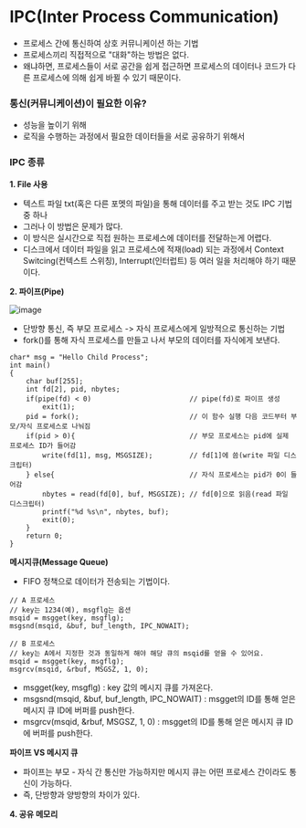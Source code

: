 <h1> IPC(Inter Process Communication) </h1>

- 프로세스 간에 통신하여 상호 커뮤니케이션 하는 기법
- 프로세스끼리 직접적으로 "대화"하는 방법은 없다.
- 왜냐하면, 프로세스들이 서로 공간을 쉽게 접근하면 프로세스의 데이터나 코드가 다른 프로세스에 의해 쉽게 바뀔 수 있기 때문이다.

<h3> 통신(커뮤니케이션)이 필요한 이유?</h3>

- 성능을 높이기 위해
- 로직을 수행하는 과정에서 필요한 데이터들을 서로 공유하기 위해서

<h3> IPC 종류 </h3>

<b> 1. File 사용 </b>

- 텍스트 파일 txt(혹은 다른 포멧의 파일)을 통해 데이터를 주고 받는 것도 IPC 기법 중 하나
- 그러나 이 방법은 문제가 많다.
- 이 방식은 실시간으로 직접 원하는 프로세스에 데이터를 전달하는게 어렵다.
- 디스크에서 데이터 파일을 읽고 프로세스에 적재(load) 되는 과정에서 Context Switcing(컨텍스트 스위칭), Interrupt(인터럽트) 등 여러 일을 처리해야 하기 때문이다.

<b> 2. 파이프(Pipe) </b>

![image](https://github.com/youbeen2798/CS-study_for_interview/assets/62228401/815fca05-dae0-4bbe-af89-1a237eaaf551)

- 단방향 통신, 즉 부모 프로세스 -> 자식 프로세스에게 일방적으로 통신하는 기법
- fork()를 통해 자식 프로세스를 만들고 나서 부모의 데이터를 자식에게 보낸다.

```
char* msg = "Hello Child Process";
int main()
{
	char buf[255];
	int fd[2], pid, nbytes;
	if(pipe(fd) < 0) 						// pipe(fd)로 파이프 생성
		exit(1);
	pid = fork(); 							// 이 함수 실행 다음 코드부터 부모/자식 프로세스로 나눠짐
	if(pid > 0){ 							// 부모 프로세스는 pid에 실제 프로세스 ID가 들어감
		write(fd[1], msg, MSGSIZE); 		// fd[1]에 씀(write 파일 디스크립터)
	} else{ 								// 자식 프로세스는 pid가 0이 들어감
		nbytes = read(fd[0], buf, MSGSIZE); // fd[0]으로 읽음(read 파일 디스크립터)
		printf("%d %s\n", nbytes, buf);
		exit(0);
	}
	return 0;
}
```

<b> 메시지큐(Message Queue) </b>

- FIFO 정책으로 데이터가 전송되는 기법이다.

```
// A 프로세스
// key는 1234(예), msgflg는 옵션
msqid = msgget(key, msgflg);
msgsnd(msqid, &buf, buf_length, IPC_NOWAIT);

// B 프로세스
// key는 A에서 지정한 것과 동일하게 해야 해당 큐의 msqid를 얻을 수 있어요.
msqid = msgget(key, msgflg);
msgrcv(msqid, &rbuf, MSGSZ, 1, 0);
```

- msgget(key, msgflg) : key 값의 메시지 큐를 가져온다.
- msgsnd(msqid, &buf, buf_length, IPC_NOWAIT) : msgget의 ID를 통해 얻은 메시지 큐 ID에 버퍼를 push한다.
- msgrcv(msqid, &rbuf, MSGSZ, 1, 0) : msgget의 ID를 통해 얻은 메시지 큐 ID에 버퍼를 push한다.

<b> 파이프 VS 메시지 큐 </b>

- 파이프는 부모 - 자식 간 통신만 가능하지만 메시지 큐는 어떤 프로세스 간이라도 통신이 가능하다.
- 즉, 단방향과 양방향의 차이가 있다.

<b> 4. 공유 메모리 </b>
